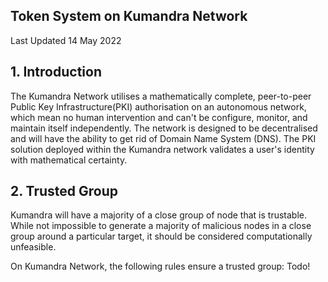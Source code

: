 ## Token System on Kumandra Network  ##

Last Updated 14 May 2022

## 1. Introduction

The Kumandra Network utilises a mathematically complete, peer-to-peer Public Key Infrastructure(PKI) authorisation on an
autonomous network, which mean no human intervention and can't be configure, monitor, and maintain itself independently.
The network is designed to be decentralised and will have the ability to get rid of Domain Name System (DNS). The PKI solution
deployed within the Kumandra network validates a user's identity with mathematical certainty.

## 2. Trusted Group

Kumandra will have a majority of a close group of node that is trustable. While not impossible to generate a majority of malicious
nodes in a close group around a particular target, it should be considered computationally unfeasible.

On Kumandra Network, the following rules ensure a trusted group:
Todo!
